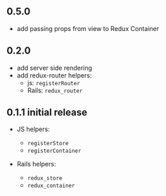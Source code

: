 ## 0.5.0
* add passing props from view to Redux Container

## 0.2.0
* add server side rendering
* add redux-router helpers:
  * js: `registerRouter`
  * Rails: `redux_router`

## 0.1.1 initial release

* JS helpers:
  * `registerStore`
  * `registerContainer`


* Rails helpers:
  * `redux_store`
  * `redux_container`
